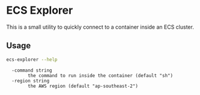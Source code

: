 # ECS Explorer
This is a small utility to quickly connect to a container inside an ECS cluster.

## Usage
```sh
ecs-explorer --help
```
```
  -command string
    	the command to run inside the container (default "sh")
  -region string
    	the AWS region (default "ap-southeast-2")
```